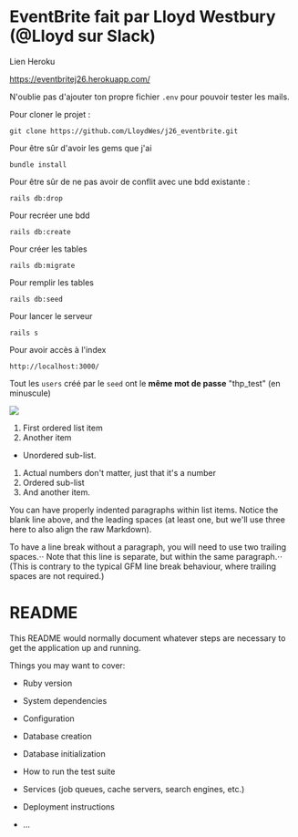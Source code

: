 # EventBrite fait par Lloyd Westbury (@Lloyd sur Slack)

Lien Heroku

https://eventbritej26.herokuapp.com/

N'oublie pas d'ajouter ton propre fichier `.env` pour pouvoir tester les mails.

Pour cloner le projet :

`git clone https://github.com/LloydWes/j26_eventbrite.git`

Pour être sûr d'avoir les gems que j'ai

`bundle install`

Pour être sûr de ne pas avoir de conflit avec une bdd existante :

`rails db:drop` 

Pour recréer une bdd

`rails db:create`

Pour créer les tables

`rails db:migrate`

Pour remplir les tables

`rails db:seed`

Pour lancer le serveur

`rails s`

Pour avoir accès à l'index

`http://localhost:3000/`

Tout les `users` créé par le `seed` ont le **même mot de passe** "thp_test" (en minuscule)

[![](https://www.w3schools.com/w3css/img_lights.jpg)]()

1. First ordered list item
2. Another item
 * Unordered sub-list. 
1. Actual numbers don't matter, just that it's a number
 1. Ordered sub-list
4. And another item.

 You can have properly indented paragraphs within list items. Notice the blank line above, and the leading spaces (at least one, but we'll use three here to also align the raw Markdown).

 To have a line break without a paragraph, you will need to use two trailing spaces.⋅⋅
 Note that this line is separate, but within the same paragraph.⋅⋅
 (This is contrary to the typical GFM line break behaviour, where trailing spaces are not required.)



# README

This README would normally document whatever steps are necessary to get the
application up and running.

Things you may want to cover:

* Ruby version

* System dependencies

* Configuration

* Database creation

* Database initialization

* How to run the test suite

* Services (job queues, cache servers, search engines, etc.)

* Deployment instructions

* ...
